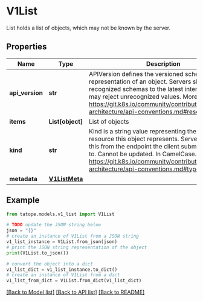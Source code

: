 # V1List

List holds a list of objects, which may not be known by the server.

## Properties

Name | Type | Description | Notes
------------ | ------------- | ------------- | -------------
**api_version** | **str** | APIVersion defines the versioned schema of this representation of an object. Servers should convert recognized schemas to the latest internal value, and may reject unrecognized values. More info: https://git.k8s.io/community/contributors/devel/sig-architecture/api-conventions.md#resources | [optional] 
**items** | **List[object]** | List of objects | 
**kind** | **str** | Kind is a string value representing the REST resource this object represents. Servers may infer this from the endpoint the client submits requests to. Cannot be updated. In CamelCase. More info: https://git.k8s.io/community/contributors/devel/sig-architecture/api-conventions.md#types-kinds | [optional] 
**metadata** | [**V1ListMeta**](V1ListMeta.md) |  | [optional] 

## Example

```python
from tatope.models.v1_list import V1List

# TODO update the JSON string below
json = "{}"
# create an instance of V1List from a JSON string
v1_list_instance = V1List.from_json(json)
# print the JSON string representation of the object
print(V1List.to_json())

# convert the object into a dict
v1_list_dict = v1_list_instance.to_dict()
# create an instance of V1List from a dict
v1_list_from_dict = V1List.from_dict(v1_list_dict)
```
[[Back to Model list]](../README.md#documentation-for-models) [[Back to API list]](../README.md#documentation-for-api-endpoints) [[Back to README]](../README.md)


